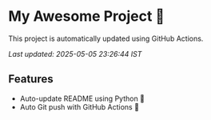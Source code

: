 # My Awesome Project 🚀

This project is automatically updated using GitHub Actions.

_Last updated: 2025-05-05 23:26:44 IST_

## Features
- Auto-update README using Python 🐍
- Auto Git push with GitHub Actions 🤖
